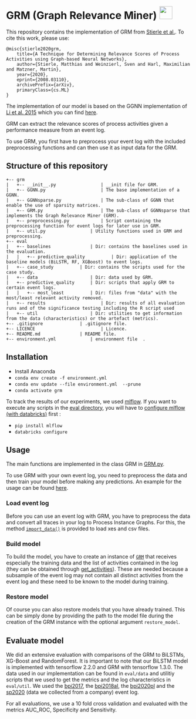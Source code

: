 
# GRM (Graph Relevance Miner) <img src="https://upload.wikimedia.org/wikipedia/commons/thumb/7/70/Friedrich-Alexander-Universit%C3%A4t_Erlangen-N%C3%BCrnberg_logo.svg/2000px-Friedrich-Alexander-Universit%C3%A4t_Erlangen-N%C3%BCrnberg_logo.svg.png" height="35">


This repository contains the implementation of GRM from [Stierle et al.](https://arxiv.org/abs/2008.03110).
To cite this work, please use:
```
@misc{stierle2020grm,
    title={A Technique for Determining Relevance Scores of Process Activities using Graph-based Neural Networks},
    author={Stierle, Matthias and Weinzierl, Sven and Harl, Maximilian and Matzner, Martin},
    year={2020},
    eprint={2008.03110},
    archivePrefix={arXiv},
    primaryClass={cs.ML}
}
```
The implementation of our model is based on the GGNN implementation of [Li et al. 2015](https://arxiv.org/abs/1511.05493) which you can find [here](https://github.com/microsoft/gated-graph-neural-network-samples).

GRM can extract the relevance scores of process activities given a performance measure from an event log.

To use GRM, you first have to preprocess your event log with the included preprocessing functions and can then use it as input data for the GRM.


## Structure of this repository
```
+-- grm
|   +-- __init__.py          		| __init file for GRM.
|   +-- GGNN.py        	    		| The base implementation of a GGNN.
|   +-- GGNNsparse.py 	    		| The sub-class of GGNN that enable the use of sparsity matrices.
|   +-- GRM.py         	    		| The sub-class of GGNNsparse that implements the Graph Relevance Miner (GRM).
|   +-- preprocessing.py       		| Script containing the preprocessing function for event logs for later use in GRM.
|   +-- util.py         	  	| Utility functions used in GRM and preprocessing.
+-- eval
|   +-- baselines    			| Dir: contains the baselines used in the evaluation.
|   |   +-- predictive_quality          | Dir: application of the baseline models (BiLSTM, RF, XGBoost) to event logs.
|   +-- case_study 			| Dir: contains the scripts used for the case study.
|   +-- data 			        | Dir: data used by GRM.
|   +-- predictive_quality 		| Dir: scripts that apply GRM to certain event logs.
|   |   +-- most_least 		   	| Dir: files from "data" with the most/least relevant activity removed.
|   +-- results		                | Dir: results of all evaluation runs and of the significance testing including the R script used
|   +-- util         			| Dir: utilities to get information from the data (characteristics) or the artefact (metrics).
+-- .gitignore 				| .gitignore file.
+-- LICENCE                       	| Licence.
+-- README.md 				| README file.
+-- environment.yml   			| environment file  .      
```

## Installation
- Install Anaconda
- `conda env create -f environment.yml` 
- `conda env update --file environment.yml  --prune`
- `conda activate grm`

To track the results of our experiments, we used [mlflow](https://github.com/mlflow/mlflow). If you want to execute any scripts in the [eval directory](eval/), you will have to [configure mlflow (with databricks)](https://databricks.com/blog/2019/10/17/managed-mlflow-now-available-on-databricks-community-edition.html) first :
- `pip install mlflow`
- `databricks configure`

## Usage
The main functions are implemented in the class GRM in [GRM.py](/grm/GRM.py). 

To use GRM with your own event log, you need to preprocess the data and then train your model before making any predictions. 
An example for the usage can be found [here](/eval/simple_test.py).

### Load event log 
Before you can use an event log with GRM, you have to preprocess the data and convert all traces in your log to Process Instance Graphs. 
For this, the method [```import_data()```](grm/preprocessing.py) is provided to load xes and csv files.

### Build model
To build the model, you have to create an instance of [```GRM```](grm/GRM.py) that receives especially the training data and the list of activities contained in the log (they can be obtained through [get_activities](grm/util.py)). 
These are needed because a subsample of the event log may not contain all distinct activities from the event log and these need to be known to the model during training.

### Restore model
Of course you can also restore models that you have already trained. 
This can be simply done by providing the path to the model file during the creation of the GRM instance with the optional argument ```restore_model```.


## Evaluate model
We did an extensive evaluation with comparisons of the GRM to BiLSTMs, XG-Boost and RandomForest.
It is important to note that our BiLSTM model is implemented with tensorflow 2.2.0 and GRM with tensorflow 1.3.0.
The data used in our implementation can be found in ```eval/data``` and utilitiy scripts that we used to get the metrics and the log characteristics in ```eval/util```.
We used the [bpi2017](https://data.4tu.nl/articles/BPI_Challenge_2017/12696884), the [bpi2018al](https://data.4tu.nl/articles/BPI_Challenge_2018/12688355), the [bpi2020pl](https://data.4tu.nl/collections/BPI_Challenge_2020/5065541) and the [sp2020](https://zenodo.org/record/3928487) (data we collected from a company) event log.

For all evaluations, we use a 10 fold cross validation and evaluated with the metrics AUC_ROC, Specificity and Sensitivity. 
